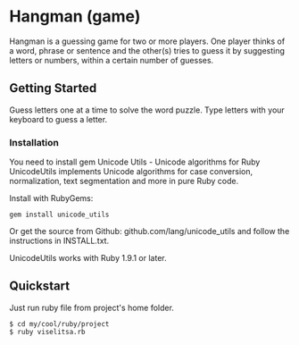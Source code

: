 # Hangman (game)

Hangman is a guessing game for two or more players. One player thinks of a word, phrase or sentence and the other(s) tries to guess it by suggesting letters or numbers, within a certain number of guesses.

## Getting Started

Guess letters one at a time to solve the word puzzle. Type letters with your keyboard to guess a letter.

### Installation

You need to install gem Unicode Utils - Unicode algorithms for Ruby
UnicodeUtils implements Unicode algorithms for case conversion, normalization, text segmentation and more in pure Ruby code.

Install with RubyGems:

```
gem install unicode_utils
```

Or get the source from Github: github.com/lang/unicode_utils and follow the instructions in INSTALL.txt.

UnicodeUtils works with Ruby 1.9.1 or later.

## Quickstart

Just run ruby file from project's home folder.

```
$ cd my/cool/ruby/project
$ ruby viselitsa.rb
```
